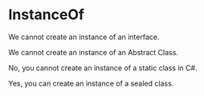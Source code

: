 # InstanceOf

We cannot create an instance of an interface.

We cannot create an instance of an Abstract Class.

No, you cannot create an instance of a static class in C#.

Yes, you can create an instance of a sealed class.
